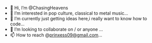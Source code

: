 - 👋 Hi, I’m @ChasingHeavens
- 👀 I’m interested in pop culture, classical to metal music...
- 🌱 I’m currently just getting ideas here,i really want to know how to code...
- 💞️ I’m looking to collaborate on / or anyone ...
- 📫 How to reach @prinxess09@gmail.com...

<!---
ChasingHeavens/ChasingHeavens is a ✨ special ✨ repository because its `README.md` (this file) appears on your GitHub profile.
You can click the Preview link to take a look at your changes.
--->

